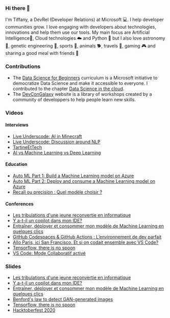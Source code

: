 ### Hi there 👋
I'm Tiffany, a DevRel (Developer Relations) at Microsoft 💻. I help developer communities grow. I love engaging with developers about technologies, innovations and help them use our tools. My main focus are Artificial Intelligence🤖, Cloud technologies ☁️ and Python 🐍 but I also love astronomy 🚀, genetic engineering 🧬, sports 🥋, animals 🐕, travels 🛫, gaming 🎮 and sharing a good meal with friends 🍲

### Contributions
- The [Data Science for Beginners](https://github.com/microsoft/Data-Science-For-Beginners) curriculum is a Microsoft initiative to democratize Data Science and make it accessible to everyone. I contributed to the chapter [Data Science in the cloud](https://github.com/microsoft/Data-Science-For-Beginners/tree/main/5-Data-Science-In-Cloud).
- The [DevConGalaxy](https://workshops.devcongalaxy.io/) website is a library of workshops created by a community of developpers to help people learn new skills.
### Videos
#### Interviews
- [Live Underscode: AI in Minecraft](https://www.youtube.com/watch?v=16cryV3zLKk)
- [Live Underscode: Discussion around NLP](https://www.youtube.com/watch?v=PznWW_716Ys)
- [TartineEtTech](https://www.youtube.com/watch?v=AKyFfeOKHEQ)
- [AI vs Machine Learning vs Deep Learning](https://www.linkedin.com/posts/michaelvirgone_machinelearning-deeplearning-intelligenceartificielle-activity-6724955306314481664-VN1-/)

#### Education
- [Auto ML Part 1: Build a Machine Learning model on Azure](https://www.youtube.com/watch?v=dVBRfZTkbTQ)
- [Auto ML Part 2: Deploy and consume a Machine Learning model on Azure](https://www.youtube.com/watch?v=4zJQOaaL5Z8)
- [Recall ou precision : Quel modèle choisir ?](https://www.youtube.com/watch?v=OiakaQNXrQ0)

#### Conferences
- [Les tribulations d'une jeune reconvertie en informatique](https://www.youtube.com/watch?v=CQ7EPfVxF6Q)
- [Y a-t-il un copilot dans mon IDE?](https://www.youtube.com/watch?v=-TadywDKEGk&list=PL5Kprdw8GhxdJhmM3f9NwcxtPJNae2K2Q&index=9)
- [Entraîner, déployer et consommer mon modèle de Machine Learning en quelques clics](https://www.youtube.com/watch?v=TSEv5XN2keE)
- [GitHub Codespaces & GitHub Actions : L’environnement de dev parfait](https://www.youtube.com/watch?v=Dtl6Bg6hRoY)
- [Allo Paris, ici San Francisco. Et si on codait ensemble avec VS Code?](https://www.youtube.com/watch?v=6KR0rNN4coU&t=54s)
- [Tensorflow, there is no spoon](https://www.youtube.com/watch?v=CSFNZ-xKbM0)
- [VS Code: Mode Collaboratif activé](https://mixitconf.org/2019/vs-code-mode-collaboratif-active-)

### Slides
- [Les tribulations d'une jeune reconvertie en informatique](https://slides.com/tiffanysouterre/les-tribulations-d-une-jeune-reconvertie-en-informatique)
- [Y a-t-il un copilot dans mon IDE?](https://slides.com/tiffanysouterre/y-a)
- [Entraîner, déployer et consommer mon modèle de Machine Learning en quelques clics](https://slides.com/tiffanysouterre/deck-b01de2)
- [Benford's law to detect GAN-generated images](https://slides.com/tiffanysouterre/deck-b84405)
- [Tensorflow, there is no spoon](https://slides.com/tiffanysouterre/deck)
- [Hacktoberfest 2020](https://slides.com/tiffanysouterre/deck-55cb51)

<!--
**Amagash/Amagash** is a ✨ _special_ ✨ repository because its `README.md` (this file) appears on your GitHub profile.

Here are some ideas to get you started:

- 🔭 I’m currently working on ...
- 🌱 I’m currently learning ...
- 👯 I’m looking to collaborate on ...
- 🤔 I’m looking for help with ...
- 💬 Ask me about ...
- 📫 How to reach me: ...
- 😄 Pronouns: ...
- ⚡ Fun fact: ...
-->

